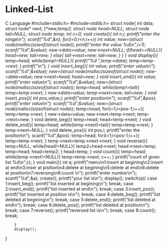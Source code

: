 # Linked-List
C Language
#include<stdio.h>
#include<stdlib.h>
struct node{
        int data;
        struct node* next;
}*new,*temp2;
struct node *head=NULL;
struct node *tail=NULL;
struct node *temp;
int c=0;
void create(){
        int n,i;
        printf("enter the range\n");
        scanf("%d",&n);
        for(i=0;i<n;i++){
                int value;
                new=(struct node*)malloc(sizeof(struct node));
                printf("enter the value %d\n",i+1);
                scanf("%d",&value);
                new->data=value;
                new->next=NULL;
                if(head==NULL){
                        head=new;
                        tail=new;
                }
                else{
                        tail->next=new;
                        tail=new;
                }
        }
}
void display(){
        temp=head;
 while(temp!=NULL){
                printf("%d ",temp->data);
                temp=temp->next;
        }
        printf("\n");
}
void insert_beg(){
        int value;
        printf("enter value\n");
        scanf("%d",&value);
        new=(struct node*)malloc(sizeof(struct node));
        new->data=value;
        new->next=head;
        head=new;
}
void insert_end(){
        int value;
        printf("enter value\n");
        scanf("%d",&value);
        new=(struct node*)malloc(sizeof(struct node));
        temp=head;
        while(temp!=tail){
                temp=temp->next;
        }
        new->data=value;
        temp->next=new;
        tail=new;
}
void insert_pos(){
        int pos,value,i;
        printf("enter position\n");
        scanf("%d",&pos);
        printf("enter value\n");
        scanf("%d",&value);
        new=(struct node*)malloc(sizeof(struct node));
        temp=head;
        for(i=1;i<pos-1;i++){
                temp=temp->next;
        }
        new->data=value;
                new->next=temp->next;
        temp->next=new;
}
void delete_beg(){
    temp=head;
    head=temp->next;
}
void delete_end(){
    temp=head;
    while(temp->next!=tail){
        temp=temp->next;
    }
    temp->next=NULL;
}
void delete_pos(){
    int pos,i;
    printf("enter the position\n");
    scanf("%d",&pos);
    temp=head;
    for(i=1;i<pos-1;i++){
        temp=temp->next;
    }
    temp->next=temp->next->next;
}
void reverse(){
    temp=NULL;
    while(head!=NULL){
    temp2=head->next;
    head->next=temp;
    temp=head;
    head=temp2;
    }
    head=temp;
}
void count(){
    temp=head;
    while(temp->next!=NULL){
        temp=temp->next;
        c++;
    }
    printf("count of given list %d\n",c);
}
void main(){
        int a;
        printf("menu\n1:insert at begining\n2:insert at end\n3:inser at pisition\n4:delete at begining\n5:delete at end\n6:delete at position\n7:reversing\n8:count \n");
        printf("enter number\n");
        scanf("%d",&a);
        create();
        printf("your list is\n");
        display();
        switch(a){
                case 1:insert_beg();
                       printf("list inserted at begining\n");
                       break;
                case 2:insert_end();
                       printf("list inserted at end\n");
                       break;
                case 3:insert_pos();
                       printf("list inserted at position is\n");
                       break;
                case 4:delete_beg();
                       printf("list deleted at begining\n");
                       break;
                case 5:delete_end();
                       printf("list deleted at end\n");
                       break;
                case 6:delete_pos();
                       printf("list deleted at position\n");
                       break;
                case 7:reverse();
                       printf("reversed list is\n");
                       break;
                case 8:count();
                       break;
               
        }
        display();
}
